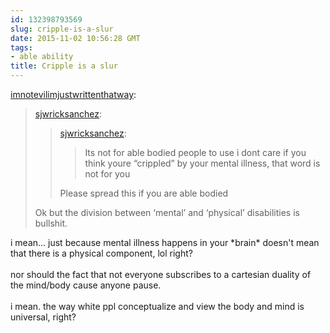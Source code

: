```yaml
---
id: 132398793569
slug: cripple-is-a-slur
date: 2015-11-02 10:56:28 GMT
tags:
- able ability
title: Cripple is a slur
---
```

<p><a class="tumblr_blog" href="http://imnotevilimjustwrittenthatway.tumblr.com/post/132383777254">imnotevilimjustwrittenthatway</a>:</p>
<blockquote>
<p><a class="tumblr_blog" href="http://sjwricksanchez.tumblr.com/post/130781707452">sjwricksanchez</a>:</p>
<blockquote>
<p><a class="tumblr_blog" href="http://sjwricksanchez.tumblr.com/post/130780765512">sjwricksanchez</a>:</p>
<blockquote>
<p>Its not for able bodied people to use i dont care if you think youre “crippled” by your mental illness, that word is not for you</p>
</blockquote>
<p>Please spread this if you are able bodied</p>
</blockquote>
<p>Ok but the division between ‘mental’ and ‘physical’ disabilities is bullshit.</p>
</blockquote>

<p>i mean... just because mental illness happens in your *brain* doesn't mean that there is a physical component, lol right?<br/><br/>nor should the fact that not everyone subscribes to a cartesian duality of the mind/body cause anyone pause.<br/><br/>i mean. the way white ppl conceptualize and view the body and mind is universal, right?</p>